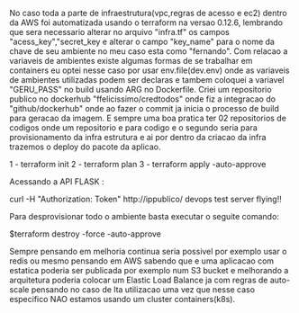 No caso toda a parte de infraestrutura(vpc,regras de acesso e ec2) dentro da AWS foi automatizada usando o terraform na versao 0.12.6, lembrando que sera necessario alterar no arquivo "infra.tf" os campos "acess_key","secret_key e alterar o campo "key_name" para o nome da chave de seu ambiente no meu caso esta como "fernando".
Com relacao a variaveis de ambientes existe algumas formas de se trabalhar em containers eu optei nesse caso por usar env.file(dev.env) onde as variaveis de ambientes utilizadas podem ser declaras e tambem coloquei a variavel "GERU_PASS" no build usando ARG no Dockerfile.
Criei um repositorio publico no dockerhub "ffelicissimo/credtodos" onde fiz a integracao do "github/dockerhub" onde ao fazer o commit ja inicia o processo de build para geracao da imagem.
E sempre uma boa pratica ter 02 repositorios de codigos onde um repositorio e para codigo e o segundo seria para provisionamento da infra estrutura e ai por dentro da criacao da infra trazemos o deploy do pacote da aplicao.

1 - terraform init
2 - terraform plan
3 - terraform apply -auto-approve

Acessando a API FLASK :

curl -H "Authorization: Token" http://ippublico/
devops test server flying!!

Para desprovisionar todo o ambiente basta executar o seguite comando:

$terraform destroy -force -auto-approve

Sempre pensando em melhoria continua seria possivel por exemplo usar o redis ou mesmo pensando em AWS sabendo que e uma aplicacao com estatica poderia ser publicada por exemplo num S3 bucket e melhorando a arquitetura poderia colocar um Elastic Load Balance ja com regras de auto-scale pensando no caso de lta utilizacao uma vez que nesse caso especifico NAO estamos usando um cluster containers(k8s).
